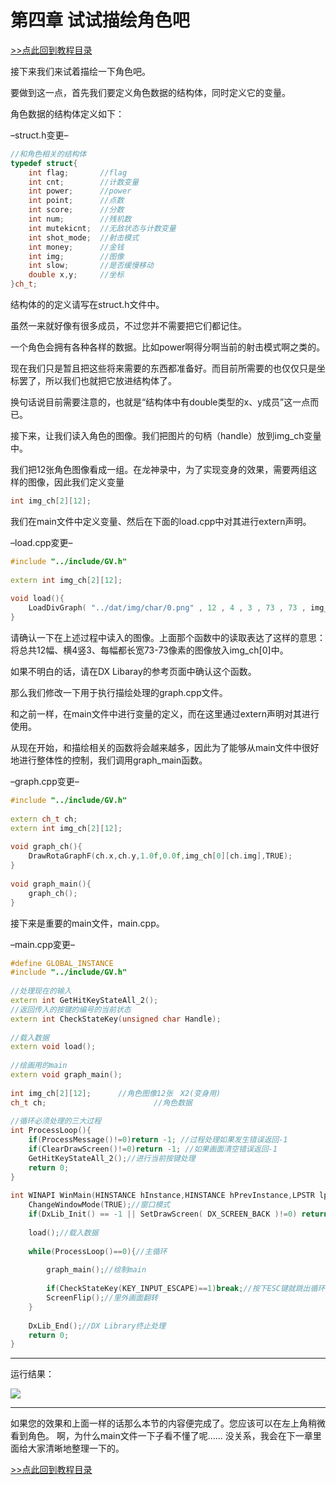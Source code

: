 # 第四章 试试描绘角色吧

[>>点此回到教程目录](pro_doc.md)

接下来我们来试着描绘一下角色吧。

要做到这一点，首先我们要定义角色数据的结构体，同时定义它的变量。

角色数据的结构体定义如下：

–struct.h变更–
```cpp
//和角色相关的结构体
typedef struct{
    int flag;       //flag
    int cnt;        //计数变量
    int power;      //power
    int point;      //点数
    int score;      //分数
    int num;        //残机数
    int mutekicnt;  //无敌状态与计数变量
    int shot_mode;  //射击模式
    int money;      //金钱
    int img;        //图像
    int slow;       //是否缓慢移动
    double x,y;     //坐标
}ch_t;
```
结构体的的定义请写在struct.h文件中。

虽然一来就好像有很多成员，不过您并不需要把它们都记住。

一个角色会拥有各种各样的数据。比如power啊得分啊当前的射击模式啊之类的。

现在我们只是暂且把这些将来需要的东西都准备好。而目前所需要的也仅仅只是坐标罢了，所以我们也就把它放进结构体了。

换句话说目前需要注意的，也就是“结构体中有double类型的x、y成员”这一点而已。

接下来，让我们读入角色的图像。我们把图片的句柄（handle）放到img_ch变量中。

我们把12张角色图像看成一组。在龙神录中，为了实现变身的效果，需要两组这样的图像，因此我们定义变量
```cpp
int img_ch[2][12];
```
我们在main文件中定义变量、然后在下面的load.cpp中对其进行extern声明。

–load.cpp変更–
```cpp
#include "../include/GV.h"
 
extern int img_ch[2][12];
 
void load(){
    LoadDivGraph( "../dat/img/char/0.png" , 12 , 4 , 3 , 73 , 73 , img_ch[0] ) ;
}
```
请确认一下在上述过程中读入的图像。上面那个函数中的读取表达了这样的意思：将总共12幅、横4竖3、每幅都长宽73-73像素的图像放入img_ch[0]中。

如果不明白的话，请在DX Libaray的参考页面中确认这个函数。

那么我们修改一下用于执行描绘处理的graph.cpp文件。

和之前一样，在main文件中进行变量的定义，而在这里通过extern声明对其进行使用。

从现在开始，和描绘相关的函数将会越来越多，因此为了能够从main文件中很好地进行整体性的控制，我们调用graph_main函数。

–graph.cpp变更–
```cpp
#include "../include/GV.h"
 
extern ch_t ch;
extern int img_ch[2][12];
 
void graph_ch(){
    DrawRotaGraphF(ch.x,ch.y,1.0f,0.0f,img_ch[0][ch.img],TRUE);
}
 
void graph_main(){
    graph_ch();
}
```
接下来是重要的main文件，main.cpp。

–main.cpp変更–
```cpp
#define GLOBAL_INSTANCE 
#include "../include/GV.h"
 
//处理现在的输入
extern int GetHitKeyStateAll_2();
//返回传入的按键的编号的当前状态
extern int CheckStateKey(unsigned char Handle);
 
//载入数据
extern void load();
 
//绘画用的main
extern void graph_main();
 
int img_ch[2][12];      //角色图像12张　X2(变身用)
ch_t ch;                        //角色数据
 
//循环必须处理的三大过程
int ProcessLoop(){
    if(ProcessMessage()!=0)return -1; //过程处理如果发生错误返回-1
    if(ClearDrawScreen()!=0)return -1; //如果画面清空错误返回-1
    GetHitKeyStateAll_2();//进行当前按键处理
    return 0;
}
 
int WINAPI WinMain(HINSTANCE hInstance,HINSTANCE hPrevInstance,LPSTR lpCmdLine,int nCmdShow){
    ChangeWindowMode(TRUE);//窗口模式
    if(DxLib_Init() == -1 || SetDrawScreen( DX_SCREEN_BACK )!=0) return -1;//初始化和里画面化
 
    load();//载入数据
 
    while(ProcessLoop()==0){//主循环
 
        graph_main();//绘制main
 
        if(CheckStateKey(KEY_INPUT_ESCAPE)==1)break;//按下ESC键就跳出循环
        ScreenFlip();//里外画面翻转
    }
 
    DxLib_End();//DX Library终止处理
    return 0;
}
```
---
运行结果：

![](http://dixq.net/rp/img/4/0.PNG)

---
如果您的效果和上面一样的话那么本节的内容便完成了。您应该可以在左上角稍微看到角色。 啊，为什么main文件一下子看不懂了呢…… 没关系，我会在下一章里面给大家清晰地整理一下的。

[>>点此回到教程目录](pro_doc.md)